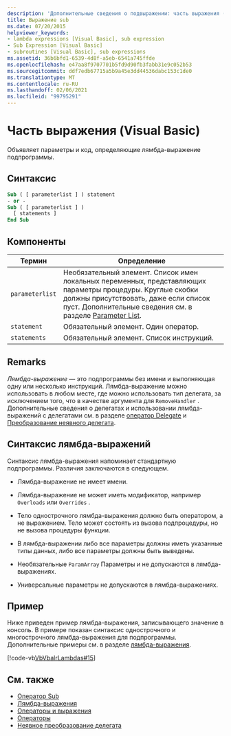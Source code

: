 ```yaml
---
description: 'Дополнительные сведения о подвыражении: часть выражения (Visual Basic)'
title: Выражение sub
ms.date: 07/20/2015
helpviewer_keywords:
- lambda expressions [Visual Basic], sub expression
- Sub Expression [Visual Basic]
- subroutines [Visual Basic], sub expressions
ms.assetid: 36b6bfd1-6539-4d8f-a5eb-6541a745ffde
ms.openlocfilehash: e47aa8f9707701b5fd9d90fb3fabb31e9c052b53
ms.sourcegitcommit: ddf7edb67715a5b9a45e3dd44536dabc153c1de0
ms.translationtype: MT
ms.contentlocale: ru-RU
ms.lasthandoff: 02/06/2021
ms.locfileid: "99795291"
---
```

# <a name="sub-expression-visual-basic"></a>Часть выражения (Visual Basic)

Объявляет параметры и код, определяющие лямбда-выражение подпрограммы.  
  
## <a name="syntax"></a>Синтаксис  
  
```vb  
Sub ( [ parameterlist ] ) statement  
- or -  
Sub ( [ parameterlist ] )  
  [ statements ]  
End Sub  
```  
  
## <a name="parts"></a>Компоненты  
  
|Термин|Определение|  
|---|---|  
|`parameterlist`|Необязательный элемент. Список имен локальных переменных, представляющих параметры процедуры. Круглые скобки должны присутствовать, даже если список пуст. Дополнительные сведения см. в разделе [Parameter List](../statements/parameter-list.md).|  
|`statement`|Обязательный элемент. Один оператор.|  
|`statements`|Обязательный элемент. Список инструкций.|  
  
## <a name="remarks"></a>Remarks  

 *Лямбда-выражение* — это подпрограммы без имени и выполняющая одну или несколько инструкций. Лямбда-выражение можно использовать в любом месте, где можно использовать тип делегата, за исключением того, что в качестве аргумента для `RemoveHandler` . Дополнительные сведения о делегатах и использовании лямбда-выражений с делегатами см. в разделе [оператор Delegate](../statements/delegate-statement.md) и [Преобразование неявного делегата](../../programming-guide/language-features/delegates/relaxed-delegate-conversion.md).  
  
## <a name="lambda-expression-syntax"></a>Синтаксис лямбда-выражений  

 Синтаксис лямбда-выражения напоминает стандартную подпрограммы. Различия заключаются в следующем.  
  
- Лямбда-выражение не имеет имени.  
  
- Лямбда-выражение не может иметь модификатор, например `Overloads` или `Overrides` .  
  
- Тело однострочного лямбда-выражения должно быть оператором, а не выражением. Тело может состоять из вызова подпроцедуры, но не вызова процедуры функции.  
  
- В лямбда-выражении либо все параметры должны иметь указанные типы данных, либо все параметры должны быть выведены.  
  
- Необязательные `ParamArray` Параметры и не допускаются в лямбда-выражениях.  
  
- Универсальные параметры не допускаются в лямбда-выражениях.  
  
## <a name="example"></a>Пример  

 Ниже приведен пример лямбда-выражения, записывающего значение в консоль. В примере показан синтаксис однострочного и многострочного лямбда-выражения для подпрограммы. Дополнительные примеры см. в разделе [лямбда-выражения](../../programming-guide/language-features/procedures/lambda-expressions.md).  
  
 [!code-vb[VbVbalrLambdas#15](~/samples/snippets/visualbasic/VS_Snippets_VBCSharp/VbVbalrLambdas/VB/Class1.vb#15)]  
  
## <a name="see-also"></a>См. также

- [Оператор Sub](../statements/sub-statement.md)
- [Лямбда-выражения](../../programming-guide/language-features/procedures/lambda-expressions.md)
- [Операторы и выражения](../../programming-guide/language-features/operators-and-expressions/index.md)
- [Операторы](../../programming-guide/language-features/statements.md)
- [Неявное преобразование делегата](../../programming-guide/language-features/delegates/relaxed-delegate-conversion.md)
